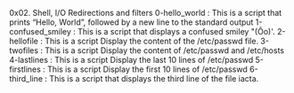 0x02. Shell, I/O Redirections and filters
0-hello_world : This is a script that prints “Hello, World”, followed by a new line to the standard output
1-confused_smiley : This is a script  that displays a confused smiley "(Ôo)'.
2-hellofile : This is a script Display the content of the /etc/passwd file.
3-twofiles : This is a script Display the content of /etc/passwd and /etc/hosts
4-lastlines : This is a script Display the last 10 lines of /etc/passwd
5-firstlines : This is a script Display the first 10 lines of /etc/passwd
6-third_line : This is a script that displays the third line of the file iacta.
